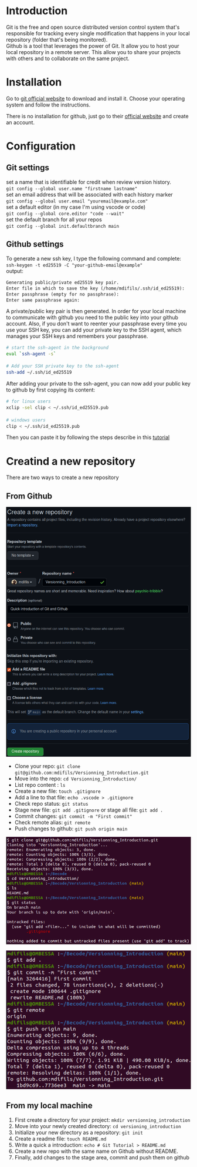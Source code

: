 # Introduction

Git is the free and open source distributed version control system that's 
responsible for tracking every single modification that happens in your
local repository (folder that's being monitored).  
Github is a tool that leverages the power of Git. It allow you to host your
local repository in a remote server. This allow you to share your projects with
others and to collaborate on the same project.

# Installation

Go to [git official website](https://git-scm.com/) to download and install it.
Choose your operating system and follow the instructions.

There is no installation for github, just go to their 
[official website](https://github.com/) and create an account.

# Configuration

## Git settings

set a name that is identifiable for credit when review version history.  
`git config --global user.name "firstname lastname"`  
set an email address that will be associated with each history marker  
`git config --global user.email "youremail@example.com"`  
set a default editor (in my case I'm using vscode or code)   
`git config --global core.editor "code --wait"`  
set the default branch for all your repos  
`git config --global init.defaultbranch main`

## Github settings

To generate a new ssh key, I type the following command and complete:  
`ssh-keygen -t ed25519 -C "your-github-email@example"`  
output:  
```
Generating public/private ed25519 key pair.
Enter file in which to save the key (/home/mdifils/.ssh/id_ed25519): 
Enter passphrase (empty for no passphrase): 
Enter same passphrase again:
```

A private/public key pair is then generated. In order for your local machine to 
communicate with github you need to the public key into your github account. Also, 
if you don't want to reenter your passphrase every time you use your SSH key, 
you can add your private key to the SSH agent, which manages your SSH keys and 
remembers your passphrase.

```bash
# start the ssh-agent in the background
eval `ssh-agent -s`

# Add your SSH private key to the ssh-agent
ssh-add ~/.ssh/id_ed25519
```

After adding your private to the ssh-agent, you can now add your public key to 
github by first copying its content:

```bash
# for linux users
xclip -sel clip < ~/.ssh/id_ed25519.pub

# windows users
clip < ~/.ssh/id_ed25519.pub
```

Then you can paste it by following the steps describe in this
[tutorial](https://docs.github.com/en/authentication/connecting-to-github-with-ssh/adding-a-new-ssh-key-to-your-github-account)

# Creatind a new repository

There are two ways to create a new repository

## From Github

![repos from github](images/create_repo.png)

- Clone your repo: `git clone git@github.com:mdifils/Versionning_Introduction.git`
- Move into the repo: `cd Versionning_Introduction/`
- List repo content : `ls`
- Create a new file: `touch .gitignore`
- Add a line to that file: `echo .vscode > .gitignore`
- Check repo status: `git status`
- Stage new file: `git add .gitignore` or stage all file: `git add .`
- Commit changes: `git commit -m "First commit"`
- Check remote alias: `git remote`
- Push changes to github: `git push origin main`

![git status](images/git_status.png)

![git commit](images/commit_push.png)

## From my local machine

1. First create a directory for your project: `mkdir versionning_introduction`
2. Move into your newly created directory: `cd versioning_introduction`
3. Initialize your new directory as a repository: `git init`
4. Create a readme file: `touch README.md`
5. Write a quick a introduction: `echo # Git Tutorial > README.md`
6. Create a new repo with the same name on Github without README.
7. Finally, add changes to the stage area, commit and push them on github
